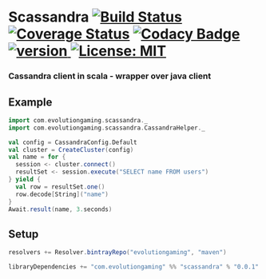 # Scassandra [![Build Status](https://travis-ci.org/evolution-gaming/scassandra.svg)](https://travis-ci.org/evolution-gaming/scassandra) [![Coverage Status](https://coveralls.io/repos/evolution-gaming/scassandra/badge.svg)](https://coveralls.io/r/evolution-gaming/scassandra) [![Codacy Badge](https://api.codacy.com/project/badge/Grade/7b5aa36e03bf4e84ad0abd019d3d587b)](https://www.codacy.com/app/evolution-gaming/scassandra?utm_source=github.com&amp;utm_medium=referral&amp;utm_content=evolution-gaming/scassandra&amp;utm_campaign=Badge_Grade) [ ![version](https://api.bintray.com/packages/evolutiongaming/maven/scassandra/images/download.svg) ](https://bintray.com/evolutiongaming/maven/scassandra/_latestVersion) [![License: MIT](https://img.shields.io/badge/License-MIT-yellowgreen.svg)](https://opensource.org/licenses/MIT)

### Cassandra client in scala - wrapper over java client

## Example

```scala
import com.evolutiongaming.scassandra._
import com.evolutiongaming.scassandra.CassandraHelper._

val config = CassandraConfig.Default
val cluster = CreateCluster(config)
val name = for {
  session <- cluster.connect()
  resultSet <- session.execute("SELECT name FROM users")
} yield {
  val row = resultSet.one()
  row.decode[String]("name")
}
Await.result(name, 3.seconds)

``` 

## Setup

```scala
resolvers += Resolver.bintrayRepo("evolutiongaming", "maven")

libraryDependencies += "com.evolutiongaming" %% "scassandra" % "0.0.1"
```
